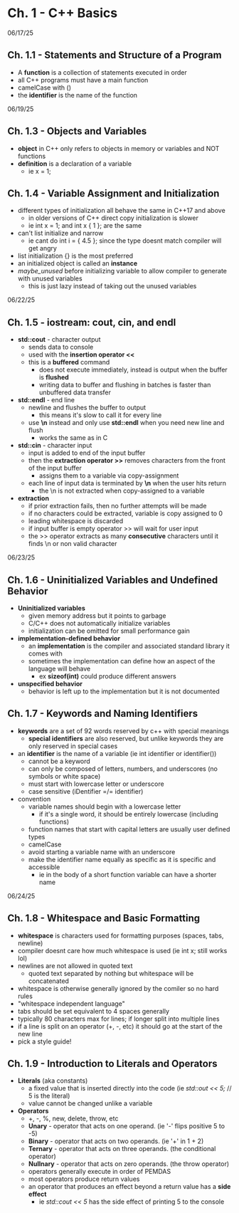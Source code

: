 # Ch. 1 - C++ Basics

06/17/25
## Ch. 1.1 - Statements and Structure of a Program
- A **function** is a collection of statements executed in order
- all C++ programs must have a main function
- camelCase with ()
- the **identifier** is the name of the function


06/19/25
## Ch. 1.3 - Objects and Variables
- **object** in C++ only refers to objects in memory or variables and NOT functions
- **definition** is a declaration of a variable
  - ie x = 1;


## Ch. 1.4 - Variable Assignment and Initialization
- different types of initialization all behave the same in C++17 and above
  - in older versions of C++ direct copy initialization is slower
  - ie int x = 1; and int x { 1 }; are the same
- can't list initialize and narrow
  - ie cant do int i = { 4.5 }; since the type doesnt match compiler will get angry
- list initialization {} is the most preferred
- an initialized object is called an **instance**
- *maybe_unused* before initializing variable to allow compiler to generate with unused variables
  - this is just lazy instead of taking out the unused variables


06/22/25
## Ch. 1.5 - iostream: cout, cin, and endl
- **std::cout** - character output
  - sends data to console
  - used with the **insertion operator <<**
  - this is a **buffered** command
    - does not execute immediately, instead is output when the buffer is **flushed**
    - writing data to buffer and flushing in batches is faster than unbuffered data transfer
- **std::endl** - end line
  - newline and flushes the buffer to output
    - this means it's slow to call it for every line
  - use **\n** instead and only use **std::endl** when you need new line and flush
    - works the same as in C
- **std::cin** - character input
  - input is added to end of the input buffer
  - then the **extraction operator >>** removes characters from the front of the input buffer
    - assigns them to a variable via copy-assignment
  - each line of input data is terminated by **\n** when the user hits return
    - the \n is not extracted when copy-assigned to a variable
- **extraction**
  - if prior extraction fails, then no further attempts will be made
  - if no characters could be extracted, variable is copy assigned to 0
  - leading whitespace is discarded
  - if input buffer is empty operator >> will wait for user input
  - the >> operator extracts as many **consecutive** characters until it finds \n or non valid character


06/23/25
## Ch. 1.6 - Uninitialized Variables and Undefined Behavior
- **Uninitialized variables**
  - given memory address but it points to garbage
  - C/C++ does not automatically initialize variables
  - initialization can be omitted for small performance gain
- **implementation-defined behavior**
  - an **implementation** is the compiler and associated standard library it comes with
  - sometimes the implementation can define how an aspect of the language will behave
    - ex **sizeof(int)** could produce different answers
- **unspecified behavior**
  - behavior is left up to the implementation but it is not documented


## Ch. 1.7 - Keywords and Naming Identifiers
- **keywords** are a set of 92 words reserved by c++ with special meanings
  - **special identifiers** are also reserved, but unlike keywords they are only reserved in special cases
- an **identifier** is the name of a variable (ie int identifier or identifier())
  - cannot be a keyword
  - can only be composed of letters, numbers, and underscores (no symbols or white space)
  - must start with lowercase letter or underscore
  - case sensitive (iDentifier =/= identifier)
- convention
  - variable names should begin with a lowercase letter
    - if it's a single word, it should be entirely lowercase (including functions)
  - function names that start with capital letters are usually user defined types
  - camelCase
  - avoid starting a variable name with an underscore
  - make the identifier name equally as specific as it is specific and accessible
    - ie in the body of a short function variable can have a shorter name


06/24/25
## Ch. 1.8 - Whitespace and Basic Formatting
- **whitespace** is characters used for formatting purposes (spaces, tabs, newline)
- compiler doesnt care how much whitespace is used (ie int     x; still works lol)
- newlines are not allowed in quoted text
  - quoted text separated by nothing but whitespace will be concatenated
- whitespace is otherwise generally ignored by the comiler so no hard rules
- "whitespace independent language"
- tabs should be set equivalent to 4 spaces generally
- typically 80 characters max for lines; if longer split into multiple lines
- if a line is split on an operator (+, -, etc) it should go at the start of the new line
- pick a style guide!


## Ch. 1.9 - Introduction to Literals and Operators
- **Literals** (aka constants)
  - a fixed value that is inserted directly into the code (ie *std::out << 5;* // 5 is the literal)
  - value cannot be changed unlike a variable
- **Operators**
  - +, -, %, new, delete, throw, etc
  - **Unary** - operator that acts on one operand. (ie '-' flips positive 5 to -5)
  - **Binary** - operator that acts on two operands. (ie '+' in 1 + 2)
  - **Ternary** - operator that acts on three operands. (the conditional operator)
  - **Nullnary** - operator that acts on zero operands. (the throw operator)
  - operators generally execute in order of PEMDAS
  - most operators produce return values
  - an operator that produces an effect beyond a return value has a **side effect**
    - ie *std::cout << 5* has the side effect of printing 5 to the console
